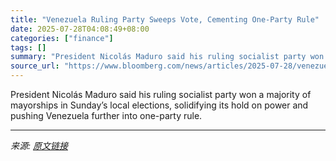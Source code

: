 ```yaml
---
title: "Venezuela Ruling Party Sweeps Vote, Cementing One-Party Rule"
date: 2025-07-28T04:08:49+08:00
categories: ["finance"]
tags: []
summary: "President Nicolás Maduro said his ruling socialist party won a majority of mayorships in Sunday’s local elections, solidifying its hold on power and pushing Venezuela further into one-party rule."
source_url: "https://www.bloomberg.com/news/articles/2025-07-28/venezuela-s-maduro-set-to-sweep-vote-cementing-one-party-rule"
---
```


President Nicolás Maduro said his ruling socialist party won a majority of mayorships in Sunday’s local elections, solidifying its hold on power and pushing Venezuela further into one-party rule.

---

*来源: [原文链接](https://www.bloomberg.com/news/articles/2025-07-28/venezuela-s-maduro-set-to-sweep-vote-cementing-one-party-rule)*
